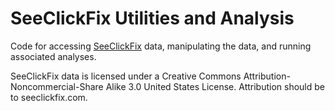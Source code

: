 # SeeClickFix Utilities and Analysis

Code for accessing [SeeClickFix](http://seeclickfix.com) data, manipulating the data, and running associated analyses.

SeeClickFix data is licensed under a Creative Commons Attribution-Noncommercial-Share Alike 3.0 United States License.
Attribution should be to seeclickfix.com.